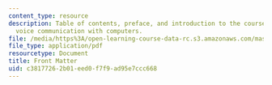 ```yaml
---
content_type: resource
description: Table of contents, preface, and introduction to the course textbook on
  voice communication with computers.
file: /media/https%3A/open-learning-course-data-rc.s3.amazonaws.com/mas-632-conversational-computer-systems-fall-2008/c38177262b01eed0f7f9ad95e7ccc668_schmandt_intro.pdf
file_type: application/pdf
resourcetype: Document
title: Front Matter
uid: c3817726-2b01-eed0-f7f9-ad95e7ccc668
---
```

